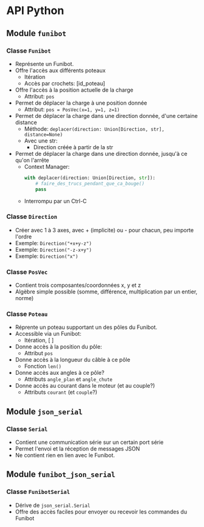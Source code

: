 # API Python

## Module `funibot`

### Classe `Funibot`
- Représente un Funibot.
- Offre l'accès aux différents poteaux
  - Itération
  - Accès par crochets: [id_poteau]
- Offre l'accès à la position actuelle de la charge
  - Attribut: `pos`
- Permet de déplacer la charge à une position donnée
  - Attribut: `pos = PosVec(x=1, y=1, z=1)`
- Permet de déplacer la charge dans une direction donnée, d'une certaine distance
  - Méthode: `deplacer(direction: Union[Direction, str], distance=None)`
  - Avec une str:
    - Direction créée à partir de la str
- Permet de déplacer la charge dans une direction donnée, jusqu'à ce qu'on l'arrête
  - Context Manager:
    ```py
    with deplacer(direction: Union[Direction, str]):
        # faire_des_trucs_pendant_que_ca_bouge()
        pass
    ```
  - Interrompu par un Ctrl-C

### Classe `Direction`
 - Créer avec 1 à 3 axes, avec + (implicite) ou - pour chacun, peu importe l'ordre
 - Exemple: `Direction("+x+y-z")`
 - Exemple: `Direction("-z-x+y")`
 - Exemple: `Direction("x")`

### Classe `PosVec`
- Contient trois composantes/coordonnées x, y et z
- Algèbre simple possible (somme, différence, multiplication par un entier, norme)

### Classe `Poteau`
- Réprente un poteau supportant un des pôles du Funibot.
- Accessible via un Funibot:
  - Itération, [ ]
- Donne accès à la position du pôle:
  - Attribut `pos`
- Donne accès à la longueur du câble à ce pôle
  - Fonction `len()`
- Donne accès aux angles à ce pôle?
  - Attributs `angle_plan` et `angle_chute`
- Donne accès au courant dans le moteur (et au couple?)
  - Attributs `courant` (et `couple`?)

## Module `json_serial`

### Classe `Serial`
- Contient une communication série sur un certain port série
- Permet l'envoi et la réception de messages JSON
- Ne contient rien en lien avec le Funibot.

## Module `funibot_json_serial`

### Classe `FunibotSerial`
- Dérive de `json_serial.Serial`
- Offre des accès faciles pour envoyer ou recevoir les commandes du Funibot